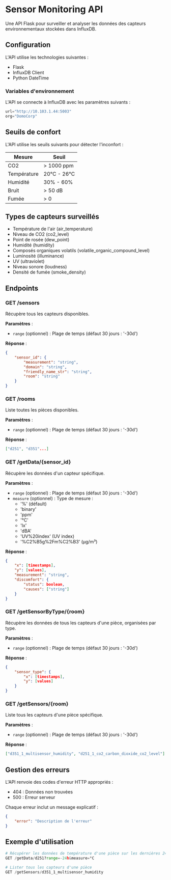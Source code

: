 # Sensor Monitoring API

Une API Flask pour surveiller et analyser les données des capteurs environnementaux stockées dans InfluxDB.

## Configuration

L'API utilise les technologies suivantes :
- Flask
- InfluxDB Client
- Python DateTime

### Variables d'environnement
L'API se connecte à InfluxDB avec les paramètres suivants :
```python
url="http://10.103.1.44:5003"
org="DomoCorp"
```

## Seuils de confort

L'API utilise les seuils suivants pour détecter l'inconfort :

| Mesure | Seuil |
|--------|--------|
| CO2 | > 1000 ppm |
| Température | 20°C - 26°C |
| Humidité | 30% - 60% |
| Bruit | > 50 dB |
| Fumée | > 0 |

## Types de capteurs surveillés

- Température de l'air (air_temperature)
- Niveau de CO2 (co2_level)
- Point de rosée (dew_point)
- Humidité (humidity)
- Composés organiques volatils (volatile_organic_compound_level)
- Luminosité (illuminance)
- UV (ultraviolet)
- Niveau sonore (loudness)
- Densité de fumée (smoke_density)

## Endpoints

### GET /sensors
Récupère tous les capteurs disponibles.

**Paramètres** :
- `range` (optionnel) : Plage de temps (défaut 30 jours : '-30d')

**Réponse** :
```json
{
    "sensor_id": {
        "measurement": "string",
        "domain": "string",
        "friendly_name_str": "string",
        "room": "string"
    }
}
```

### GET /rooms
Liste toutes les pièces disponibles.

**Paramètres** :
- `range` (optionnel) : Plage de temps (défaut 30 jours : '-30d')

**Réponse** :
```json
["d251", "d351"...]
```

### GET /getData/{sensor_id}
Récupère les données d'un capteur spécifique.

**Paramètres** :
- `range` (optionnel) : Plage de temps (défaut 30 jours : '-30d')
- `measure` (optionnel) : Type de mesure :
    - '%' (défault)
    - 'binary'
    - 'ppm'
    - '°C'
    - 'lx'
    - 'dBA'
    - 'UV%20index' (UV index)
    - '%C2%B5g%2Fm%C2%B3' (µg/m³)

**Réponse** :
```json
{
    "x": [timestamps],
    "y": [values],
    "measurement": "string",
    "discomfort": {
        "status": boolean,
        "causes": ["string"]
    }
}
```

### GET /getSensorByType/{room}
Récupère les données de tous les capteurs d'une pièce, organisées par type.

**Paramètres** :
- `range` (optionnel) : Plage de temps (défaut 30 jours : '-30d')

**Réponse** :
```json
{
    "sensor_type": {
        "x": [timestamps],
        "y": [values]
    }
}
```

### GET /getSensors/{room}
Liste tous les capteurs d'une pièce spécifique.

**Paramètres** :
- `range` (optionnel) : Plage de temps (défaut 30 jours : '-30d')

**Réponse** :
```json
["d351_1_multisensor_humidity", "d251_1_co2_carbon_dioxide_co2_level"]
```

## Gestion des erreurs

L'API renvoie des codes d'erreur HTTP appropriés :
- 404 : Données non trouvées
- 500 : Erreur serveur

Chaque erreur inclut un message explicatif :
```json
{
    "error": "Description de l'erreur"
}
```

## Exemple d'utilisation

```python
# Récupérer les données de température d'une pièce sur les dernières 24h
GET /getData/d251?range=-24h&measure=°C

# Lister tous les capteurs d'une pièce
GET /getSensors/d351_1_multisensor_humidity
```
